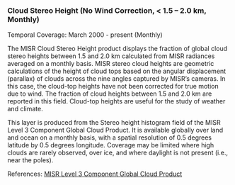 ### Cloud Stereo Height (No Wind Correction, < 1.5 – 2.0 km, Monthly)
Temporal Coverage: March 2000 - present (Monthly)

The MISR Cloud Stereo Height product displays the fraction of global cloud stereo heights between 1.5 and 2.0 km calculated from MISR radiances averaged on a monthly basis. MISR stereo cloud heights are geometric calculations of the height of cloud tops based on the angular displacement (parallax) of clouds across the nine angles captured by MISR’s cameras. In this case, the cloud-top heights have not been corrected for true motion due to wind. The fraction of cloud heights between 1.5 and 2.0 km are reported in this field. Cloud-top heights are useful for the study of weather and climate.

This layer is produced from the Stereo height histogram field of the MISR Level 3 Component Global Cloud Product. It is available globally over land and ocean on a monthly basis, with a spatial resolution of 0.5 degrees latitude by 0.5 degrees longitude. Coverage may be limited where high clouds are rarely observed, over ice, and where daylight is not present (i.e., near the poles).

References: [MISR Level 3 Component Global Cloud Product](https://eosweb.larc.nasa.gov/project/misr/cgcl_table)

